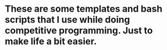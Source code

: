 # These are some templates and bash scripts that I use while doing competitive programming. Just to make life a bit easier.

